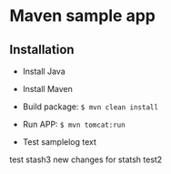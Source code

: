 # Maven sample app

## Installation

- Install Java
- Install Maven

- Build package: `$ mvn clean install`

- Run APP: `$ mvn tomcat:run`
  
- Test
samplelog text

test stash3
new changes for statsh test2